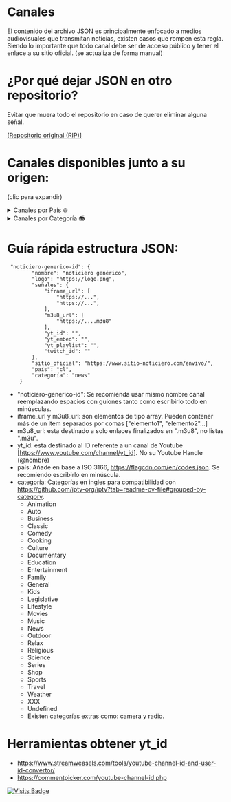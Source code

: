# Canales
El contenido del archivo JSON es principalmente enfocado a medios audiovisuales que transmitan noticias, existen casos que rompen esta regla.
Siendo lo importante que todo canal debe ser de acceso público y tener el enlace a su sitio oficial.
(se actualiza de forma manual)

# ¿Por qué dejar JSON en otro repositorio?
Evitar que muera todo el repositorio en caso de querer eliminar alguna señal.

[[Repositorio original (RIP)]](https://github.com/Alplox/tele)

# Canales disponibles junto a su origen: 
(clic para expandir)
<details>
<summary>Canales por País 🌐</summary>

Canales "Chile"
- [24 horas](https://www.24horas.cl/envivo/) [news]
- [Meganoticias](https://www.mega.cl/) [news]
- [T13](https://www.t13.cl/en-vivo) [news]
- [CNN Chile](https://www.cnnchile.com/page/en-vivo/) [news]
- [CHV Noticias](https://www.chvnoticias.cl/senal-online/) [news]
- [El Mostrador](https://www.elmostrador.cl/) [news]
- [Radio Cooperativa](http://programas.cooperativa.cl/showalairelibre/) [radio]
- [Radio Biobio TV](https://www.biobiochile.cl/biobiotv/) [radio]
- [Radio ADN](https://www.adnradio.cl/noticias/videos/) [radio]
- [Radio Duna](https://www.duna.cl/tv/) [radio]
- [Radio Infinita](http://www.infinita.cl/home/) [radio]
- [Radio Universo](https://www.universo.cl/) [radio]
- [Radio AE Radio DuocUC](https://www.aeradio.cl/) [radio]
- [Radio Carolina TV](https://www.carolina.cl/tv/) [radio]
- [Radio Carolina 2 TV](https://www.carolina.cl/carolina2/) [radio]
- [Radio Romántica TV](https://www.romantica.cl/romantica-tv/) [radio]
- [Radio Genial 100.5 FM](https://radiogenial.cl/) [radio]
- [Radio La Clave](https://radiolaclave.cl/) [radio]
- [Radio El Conquistador FM](https://www.elconquistadorfm.net/) [radio]
- [Radio Folclor de Chile](https://radiofolclordechile.cl/) [radio]
- [Radio El Sembrador](https://tv.radioelsembrador.cl/) [radio]
- [Radio Ñuble 89.7 FM](https://radionuble.cl/v1/) [radio]
- [Radio Alternativa FM (Huasco)](https://www.alternativafm.cl/p/alternativa-tv.html) [radio]
- [Radio Universidad de Chile](https://radio.uchile.cl/) [radio]
- [Tele13 Radio](https://tele13radio.cl/) [radio]
- [La MetroFM](https://lametrofm.cl/) [radio]
- [AGRICULTURA TV](https://www.radioagricultura.cl/en-vivo-3/) [radio]
- [¡Llegó la hora!](https://www.radioagricultura.cl/podcast_programas/llego-la-hora/) [radio]
- [TVN](https://www.youtube.com/channel/UCaVaCaiG6qRzDiJDuEGKOhQ) [general]
- [TVN 3](https://www.tvn.cl/tvn3) [culture]
- [Mega](https://www.mega.cl/) [general]
- [Canal 13](https://www.13.cl/en-vivo) [general]
- [Chilevisión](https://www.chilevision.cl/senal-online) [general]
- [La Red](https://www.lared.cl/senal-online) [general]
- [Stgo.TV](https://www.santiagotelevision.cl/) [general]
- [TV+](https://www.tvmas.tv/) [general]
- [La Voz De Los Que Sobran](https://lavozdelosquesobran.cl/) [general]
- [Puranoticia TV](https://puranoticia.pnt.cl/) [general]
- [Holvoet TV](https://holvoet.cl/en-vivo/) [general]
- [Antofagasta TV](https://www.antofagasta.tv/) [general]
- [Atacama TV](http://atacamatelevision.com/) [general]
- [Canal 9](https://www.canal9.cl/en-vivo/) [general]
- [TVU](https://www.tvu.cl/) [general]
- [Canal 21](https://www.canal21tv.cl/wp/en-vivo/) [general]
- [Ñublevision](https://nublevision.cl/) [general]
- [Ñuble RVT](https://canalrtv.cl/) [general]
- [Pingüino TV](https://elpinguino.com/reproductor/) [general]
- [ITV Patagonia](https://www.itvpatagonia.com/) [general]
- [UCV TV](https://ucvtv.cl/home.php) [general]
- [UCV TV Eventos](https://ucvtv.cl/home.php) [general]
- [UATV](https://uatv.cl/uatv-en-vivo/) [general]
- [VTV](http://canalvtv.cl/vtv/) [general]
- [TVR Television Regional](https://www.tvr.cl) [general]
- [veoTV](https://www.veotv.cl/) [general]
- [Contivision](https://contivision.cl/) [general]
- [Osorno TV+](https://www.osornotv.cl/envivo.html) [general]
- [Copano](https://copano.news/) [news]
- [Zona Latina](https://zonalatinatv.com/) [general]
- [Real TV Chile](https://www.youtube.com/channel/) [general]
- [Canal 2 San Antonio](https://cablenoticias.cl/san-antonio-en-vivo) [general]
- [Canal 2 Quellón](https://www.canal2quellon.cl/) [general]
- [Iquique TV](https://iquiquetv.cl/senal-online/) [general]
- [Wapp TV](https://www.wapptv.cl/) [general]
- [MegaDeportes](https://www.meganoticias.cl/deportes/) [sports]
- [Tierra de Dragones](https://tierradedragones.cl/online/) [sports]
- [TV Salud](https://tvsalud.cl/) [lifestyle]
- [Canal País](https://www.canalpais.com/en-vivo) [Business]
- [TV Educa Chile](https://www.tvn.cl/envivo/tveducachile/) [kids]
- [TV Senado](https://tv.senado.cl/) [legislative]
- [Tribunal Constitucional](https://www2.tribunalconstitucional.cl/) [legislative]
- [Poder Judicial](https://www.poderjudicialtv.cl/) [legislative]
- [Cámara Diputados](http://www.cdtv.cl/) [legislative]
- [Nuevas Comunicaciones](https://www.youtube.com/channel/UCMvQGOyumsXP4V7dGAdIKWg) [camera]
- [Marejadas UV](https://marejadas.uv.cl/) [camera]
- [Ledrium](https://www.goledrium.cl/) [camera]
- [Galería CIMA](https://galeriacima.cl/) [camera]
- [Halcón Parquemet, Cumbre](https://halcon.parquemet.cl/index.html) [camera]
- [Halcón Parquemet, Terraza](https://halcon.parquemet.cl/index.html) [camera]
- [Municipalidad Osorno](https://www.municipalidadosorno.cl/) [camera]
- [Portal Foxmix Chile](https://www.portalfoxmix.cl/tv/) [music]

Canales "Argentina"
- [Todonoticias](https://tn.com.ar/envivo/24hs/) [news]
- [C5N](https://www.c5n.com/vivo) [news]
- [Net TV](https://www.canalnet.tv/page/senal-en-vivo) [news]
- [Televisión Pública](https://www.tvpublica.com.ar/) [news]
- [Crónica TV](https://www.cronica.com.ar/cronica-en-vivo/) [news]
- [LA NACION](https://www.lanacion.com.ar/) [news]
- [Canal 26](https://www.canal26.com/canal26-en-vivo) [news]
- [A24com](https://www.a24.com/vivo) [news]
- [Telefe Noticias](https://noticias.mitelefe.com/vivo) [news]
- [Cadena 3 Argentina](https://www.cadena3.com/) [news]
- [América TV](https://www.americatv.com.ar/vivo) [news]
- [eldoce](https://eldoce.tv/vivo/) [news]
- [El Litoral](https://www.ellitoral.com/) [news]
- [IP Noticias](https://ipnoticias.ar/) [news]
- [Nur Para Todos](https://nurparatodos.com.ar/) [news]
- [El Destape](https://www.eldestapeweb.com/) [news]
- [DNews](https://www.youtube.com/channel/UC4dWvSKVWJ36tJyhjDQCCaQ) [news]
- [Cadena 3 Argentina](https://www.cadena3.com/) [news]
- [Radio Mitre](https://radiomitre.cienradios.com/) [radio]
- [Radio De la Azotea](https://www.youtube.com/channel/) [radio]
- [Radio Nihuil](https://www.radionihuil.com.ar/) [radio]
- [Pop Radio 101.5](https://www.radiopop.fm/) [radio]
- [Radio10](https://www.radio10.com.ar/) [radio]
- [Urbana Play 104.3 FM](https://urbanaplayfm.com/) [radio]
- [FMVale975](https://radiovale.fm/) [radio]
- [El Siete TV](https://www.elsietetv.com.ar/) [general]
- [EXTRA TV VIVO](https://www.canalextra.com.ar/) [general]
- [BREAK POINT](https://www.youtube.com/channel/UC_49ElhhVd1BO7MsdBPm77Q) [general]
- [Extratv](https://www.canalextra.com.ar/) [general]
- [Ushuaia Live](https://www.youtube.com/channel/UC6NTD1HmdaZMbe9K5qADOvw) [camera]
- [FourSeasons BuenosAires](https://www.youtube.com/channel/UCCkRwmztPEvut3gpsgmCmzw) [camera]
- [SISE Argentina](https://siseargentina.com/camaras-en-vivo/) [camera]
- [Radio One 103.7](https://www.radioone1037.fm/) [radio]
- [Carburando](https://www.carburando.com/) [auto]

Canales "Bolivia"
- [Unitel Bolivia](https://television.unitel.bo/vivo) [news]
- [RTP BOLIVIA](https://rtpbolivia.com.bo/) [news]
- [Noticias Bolivisión Al Día](https://www.redbolivision.tv.bo/envivo-canal-5/) [news]
- [Red Uno](https://www.reduno.com.bo/) [general]
- [Bolivia Al aire TV](https://boliviaalairetv.com/) [culture]
- [Gogoplaytv](https://www.gogoplaytv.com/) [entertainment]

Canales "Brasil"
- [Record News](https://www.youtube.com/channel/UCuiLR4p6wQ3xLEm15pEn1Xw) [news]
- [REDE BRASIL OFICIAL](https://tv.redebrasiloficial.com.br/) [news]
- [UOL](https://www.uol.com.br/) [news]
- [TV Fórum](https://revistaforum.com.br/) [news]
- [TV 247](https://www.brasil247.com/) [news]
- [BRADO](https://www.bradojornal.com/) [radio]

Canales "Costa Rica"
- [Multimedios Costa Rica](https://www.telediario.cr/television) [news]

Canales "Colombia"
- [EL TIEMPO](https://www.eltiempo.com/) [news]
- [Noticias Caracol](https://www.noticiascaracol.com/ahora) [news]
- [LA FM Colombia](https://www.lafm.com.co/) [news]
- [Teleantioquia Noticias](https://www.teleantioquia.co/noticias/) [news]
- [EAtlantico](https://emisoraatlantico.com.co/) [news]
- [HOY NOTICIAS AGENCIA DE MEDIOS](https://agenciademedioshoynoticias.com/) [news]
- [La Q Digital](https://www.youtube.com/channel/UCNCwZcHiMq-hiKUifqVgWLQ) [news]
- [CNC CHOCÓ](https://www.youtube.com/channel/UC1y9xnPuEvaPCqwJTFDr-8Q) [news]
- [Tercer Canal](https://www.youtube.com/channel/UCH0qX_eG0lDi00plxvidu7g) [news]
- [](https://www.elespectador.com/) [news]
- [Nos Cogió La Noche Noticias](https://www.coosmovision.com/nos-cogio-la-noche/) [news]
- [RCPC](http://www.rcpc.co/) [radio]
- [Buenisima Radio Tv](https://www.youtube.com/channel/UCk20PydKzK3giq80G4mqSeg) [radio]
- [Pulzo](https://www.pulzo.com/) [general]

Canales "Paraguay"
- [1000 Noticias](https://1000noticias.com.py/) [news]

Canales "Perú"
- [TVPerú Noticias](https://www.tvperu.gob.pe/noticias/play) [news]
- [Panamericana TV](https://panamericana.pe/tvenvivo) [news]
- [Onda Digital TV](https://ondadigitaltv.com) [news]
- [La República](https://larepublica.pe/) [news]
- [Willax](https://willax.pe/en-vivo/) [news]
- [Latina Noticias](https://www.latina.pe/tvenvivo) [news]
- [PBO](https://pbo.pe/) [news]
- [RTV TOTAL YURIMAGUAS](https://rtvtotal.pe/tv-online) [news]
- [Avance Social Noticias](https://www.youtube.com/channel/UCo75W2AP1hnjUF4V_ovOAsg) [news]
- [Diario El Comercio Videos](https://elcomercio.pe) [news]
- [N60 Noticias](https://n60.pe/) [news]
- [Ideeleradio](https://www.ideeleradio.pe/) [radio]
- [Radio Ovación TV](https://ovacion.pe/radio) [radio]
- [Radio San Borja Tv](https://radiosanborjatv.com/) [radio]
- [Radio Onda Digital](https://www.ondadigital.pe/) [radio]
- [Radio Tropical 99.1 FM](https://radiotropical.pe/) [radio]
- [Radio Uno 93.7 FM](https://radiouno.pe/) [radio]

Canales "Panamá"
- [Telemetro Reporta](https://www.telemetro.com/endirecto) [news]
- [Alvaro Alvarado - Noticias 180 Minutos](https://www.youtube.com/channel/UC4RoqlERckC4gIhLEGb9Jjw) [news]
- [FARO TV](https://www.youtube.com/channel/UCH70iZotY9DHPZA_XCJbXGQ) [news]
- [Círculo TV](https://www.youtube.com/channel/) [news]
- [Telemetro](https://www.telemetro.com/endirecto) [general]

Canales "Venezuela"
- [Globovisión En Vivo](https://www.globovision.com/) [news]
- [VPItv](https://vpitv.com/en-vivo/) [news]
- [Imesat News TV](https://www.youtube.com/channel/UC1gcFVHhxnbdVqZ8gRziDkg) [news]
- [TeleSUR](https://www.telesurtv.net/) [news]
- [TeleSUR English](https://www.telesurenglish.net/) [news]
- [teleSURtv](https://www.telesurtv.net/) [news]
- [Venezolana de Televisión](https://www.vtv.gob.ve/en-vivo/) [news]
- [NTN24](https://www.ntn24.com/en-vivo) [news]
- [TelevenTV](https://televen.com/) [news]
- [La Iguana TV](https://www.laiguana.tv/envivo/) [news]
- [MundoURenVivo](https://mundour.com/) [radio]
- [Lista Tv](https://www.youtube.com/channel/UCw2ceOxZ4VhgRSre0ny2RcA) [radio]
- [VTV RADIO](https://www.atom.bio/vtvradio_) [radio]
- [Venezuela News Radio](https://venezuela-news.com/radio/) [radio]
- [Anzoátegui TV](https://lorini.net/anzoateguitv/) [general]
- [BTA TV](https://btatv.tv/) [general]
- [Canal 21 Táchira](https://www.canal21tachira.com/tv/) [general]
- [Canal Cultura Venezuela](https://culturavenezuela.com/emision-en-directo/) [culture]

Canales "Honduras"
- [HCH En Vivo](https://hch.tv/live/) [news]
- [METRO TV CHOLUTECA HONDURAS](https://www.lametrohn.com/) [news]

Canales "México"
- [ImagenTV](https://www.imagentv.com/en-vivo) [news]
- [Imagen Televisión Puebla](https://www.imagentv.com/en-vivo) [news]
- [TelediarioMx](https://www.telediario.mx/television) [news]
- [BI NOTICIAS](https://binoticias.com/tv-en-vivo) [news]
- [Oro Noticias Puebla](https://oronoticiaspuebla.com/) [news]
- [CPS Noticias Puerto Vallarta](https://tribunadelabahia.com.mx/) [news]
- [Ahora Noticias](https://www.youtube.com/channel/UCn161AaU20-UcYeDEvDJyyA) [news]
- [VA+ Noticias](https://ryta.com.mx/envivo/) [news]
- [Televisa Aguascalientes Oficial](https://www.youtube.com/channel/UC5ZtV3bu3bjSuOLoA6oCFIg) [news]
- [MILENIO](https://www.milenio.com/mileniotv) [news]
- [Televisa Monterrey](https://www.youtube.com/channel/UCGDJLLphnP0zQQaE3kgo5Wg) [news]
- [NMás](https://www.nmas.com.mx/) [news]
- [adn40Mx](https://live.adn40.mx/) [news]
- [Televisa Veracruz Oficial](https://telever.tv/) [news]
- [Juan Carlos Valerio](https://www.youtube.com/channel/UCCETFebKrX0wIkA9lbqvoNA) [news]
- [Azteca Noticias](https://www.tvazteca.com/aztecanoticias/) [news]
- [Gamavisión Noticias](https://www.gamavision.com/) [news]
- [Aristegui Noticias](https://www.aristeguinoticias.com/) [news]
- [Grupo Fórmula](https://www.radioformula.com.mx/) [radio]
- [DK 1250 AM](https://dk1250.mx/en-vivo-por-youtube/) [radio]
- [Televisa Puebla](https://www.youtube.com/channel/UC-HNztluSQSffhIWJTL-LUw) [general]
- [Televisa Sonora Oficial](https://www.youtube.com/channel/UCyzWMHGS7bs0sot6KZk5EZg) [general]
- [Fideicomiso de Puentes Fronterizos de Chihuahua](https://puentesfronterizos.gob.mx/) [camera]

Canales "España"
- [RTVE Noticias](https://www.rtve.es/noticias) [news]
- [Televisión de Galicia](https://agalega.gal/) [news]
- [Málaga 24h TV Noticias](https://malaga24h.com/directo-de-malaga-24-horas/) [news]
- [TelevisionCanaria](https://rtvc.es/en-directo/) [news]
- [CNN en Español](https://cnnespanol.cnn.com/) [news]
- [Cámaras de tráfico de Vigo](https://www.youtube.com/channel/UC30mmDZa-tMpIS-cIXoErsA) [camera]

Canales "Ecuador"
- [Ecuavisa](https://www.ecuavisa.com/envivo) [news]
- [Ecotel TV](https://www.ecotel.tv/) [news]
- [Catomedia UCSG](https://catomedia.net/) [news]
- [Canal Tv Digital](https://canaltvdigitalonline.com/) [news]
- [Periódico D'Una](https://deunanoticias.com/) [news]
- [Café la Posta](https://www.laposta.ec/) [news]
- [Radio Centro 101.3 FM](https://radiocentro.com.ec/en-vivo/) [radio]
- [Radio Elite 99.7 TV](https://radioelite997.com/online/) [radio]
- [Radio Sono Onda](https://sonoonda.com/tv-online/) [radio]
- [Radio Rumba 107.3 FM](https://radiorumba.fm/) [radio]
- [Radio Pichincha Multimedia](https://www.radiopichincha.com/) [radio]
- [Sonorama TV](https://www.youtube.com/channel/UCGOHw6AjriiGhkJnDAhJsRA) [radio]

Canales "República Dominicana"
- [Una Nueva Mañana](https://unanuevamanana.com/) [general]

Canales "El Salvador"
- [TCS Noticias](https://www.esmitv.com/) [news]

Canales "Canadá"
- [Global News](https://globalnews.ca/live/national/) [news]

Canales "Estados Unidos"
- [ABC7 SWFL](https://www.abc-7.com/) [news]
- [ABC News](https://abcnews.go.com/Live) [news]
- [Agenda-Free TV](https://twitter.com/agendafreetv) [news]
- [Bloomberg US](https://www.bloomberg.com/) [news]
- [Bloomberg Europe](https://www.bloomberg.com/europe) [news]
- [Bloomberg QuickTake](https://www.bloomberg.com/Quicktake) [news]
- [Cheddar](https://cheddar.com/live) [news]
- [CBSN](https://www.cbsnews.com/live/) [news]
- [LiveNOW from FOX](https://www.livenowfox.com/) [news]
- [Newsmax](https://www.newsmax.com/) [news]
- [NBC News](https://www.nbcnews.com/) [news]
- [Noticias Telemundo](https://www.telemundo.com/noticias) [news]
- [ABC13Houston](https://abc13.com/watch/live/) [news]
- [WPLG Local 10](https://www.youtube.com/channel/UCgVZ0mrM3liHNhRYC5Mchgg) [news]
- [ABC 7 Chicago](https://abc7chicago.com/watch/live/) [news]
- [USA TODAY](https://www.usatoday.com/) [news]
- [CNBC](https://www.cnbc.com/live-tv/) [news]
- [EVTV MIAMI](https://evtv.online/noticias-de-venezuela/) [news]
- [Associated Press](https://www.apnews.com/) [news]
- [Naciones Unidas](https://www.un.org/) [general]
- [International House of Prayer](https://www.ihopkc.org/prayerroom/) [music]
- [Axis Experience Center South Central](https://www.axis.com/) [camera]
- [Times Square Live 4K](https://www.earthcam.net/) [camera]
- [St. George Tower](https://stgeorgetower.com/) [camera]
- [Bryant Park NYC](https://bryantpark.org/) [camera]
- [NASA Live](https://www.nasa.gov/) [science]
- [SpaceX](https://www.spacex.com/) [science]
- [Blue Origin](https://www.blueorigin.com/) [science]
- [Virgin Galactic](https://www.virgingalactic.com/) [science]

Canales "Francia"
- [euronews (Español)](https://es.euronews.com/) [news]
- [euronews (English)](https://www.euronews.com/) [news]
- [euronews Русский](https://ru.euronews.com/) [news]
- [euronews (magyarul)](https://hu.euronews.com/) [news]
- [FRANCE 24 Español](https://www.france24.com/es/) [news]
- [FRANCE 24 English](https://www.france24.com/en/) [news]
- [franceinfo](https://www.francetvinfo.fr/) [news]

Canales "Alemania"
- [DW Español](https://www.dw.com/es) [news]
- [DW News](https://www.dw.com/en) [news]
- [DW عربية](https://www.dw.com/ar) [news]
- [WELT](https://www.welt.de/) [news]
- [We Are Diamond](https://wearediamond.net/) [music]

Canales "Ucrania"
- [24 Канал онлайн](https://24tv.ua/online/) [news]
- [Суспільне Новини](https://suspilne.media/) [news]

Canales "China"
- [三立iNEWS](https://live.setn.com/) [news]
- [中視新聞 HD直播頻道](https://www.ctv.com.tw/) [news]
- [CGTN](https://www.cgtn.com/) [news]
- [民視新聞網 Formosa TV News network](https://www.ftvnews.com.tw/live/live-channel/) [news]

Canales "Taiwán"
- [華視新聞 CH52](https://news.cts.com.tw/) [news]

Canales "Japón"
- [NHK World](https://www3.nhk.or.jp/nhkworld/en/live/) [news]
- [ANNnewsCH](https://news.tv-asahi.co.jp/) [news]
- [HTB北海道ニュース](https://www.htb.co.jp/news/) [news]
- [Aoba traffics](https://www.youtube.com/channel/UCynDLZ-YJnrMLSQvwYi-bUA) [camera]

Canales "Turquía"
- [TRT World](https://www.trtworld.com/) [news]

Canales "India"
- [ABP MAJHA](https://marathi.abplive.com/live-tv) [news]
- [Good News Today](https://www.gnttv.com/livetv) [news]
- [ABN Telugu](https://www.andhrajyothy.com/live-tv) [news]
- [TV9 Telugu Live](https://tv9telugu.com/live-tv) [news]
- [IndiaTV](https://www.indiatvnews.com/livetv) [news]
- [REPORTER LIVE](https://www.reporterlive.com/) [news]
- [hmtv News](https://www.hmtvlive.com/) [news]
- [NDTV India](https://www.ndtv.com/) [news]
- [ET NOW](https://www.etnownews.com/) [news]
- [News18 Rajasthan](https://hindi.news18.com/livetv/) [news]
- [News18 Assam/Northeast](https://hindi.news18.com/livetv/) [news]
- [News18 Bangla](https://bengali.news18.com/live-tv/) [news]
- [News18 Bihar Jharkhand](https://hindi.news18.com/news/bihar/) [news]
- [News18 Gujarati](https://www.news18.com/livetv/) [news]
- [News18 India](https://hindi.news18.com/) [news]
- [News18 Kannada](https://kannada.news18.com/live-tv/) [news]
- [News18 Kerala](https://malayalam.news18.com/) [news]
- [News18 Lokmat](https://lokmat.news18.com/) [news]
- [News18 MP Chhattisgarh](https://hindi.news18.com/) [news]
- [News18 Odia](https://odia.news18.com/odisha/) [news]
- [News18 Punjab/Haryana/Himachal](https://punjab.news18.com/) [news]
- [News18 Tamil Nadu](https://tamil.news18.com/) [news]
- [News18 Urdu](https://urdu.news18.com/) [news]
- [News18 UP Uttarakhand](https://hindi.news18.com/news/uttar-pradesh/) [news]
- [DD India](https://ddindia.co.in/) [news]
- [Kairali News](https://www.kairalinewsonline.com/live) [news]
- [CNN-News18](https://www.news18.com/livetv/) [news]
- [WION](https://www.wionews.com/live-tv) [news]
- [ABN Digital Exclusives](https://www.youtube.com/channel/UCMIobchb8wgycijrgc1UnZw) [general]

Canales "Bangladesh"
- [BanglaVision LIVE](https://www.bvnews24.com/live/) [news]

Canales "Catar"
- [Al Jazeera English](https://www.aljazeera.com/live/) [news]
- [AlJazeera Channel قناة الجزيرة](https://www.aljazeera.com/live/) [news]

Canales "Italia"
- [Vatican News](https://www.vaticannews.va/en.html) [religious]
- [Vatican News English](https://www.vaticannews.va/en.html) [religious]
- [Vatican News Español](https://www.vaticannews.va/en.html) [religious]
- [Vatican News Italiano](https://www.vaticannews.va/en.html) [religious]
- [Vatican News Português](https://www.vaticannews.va/en.html) [religious]
- [Vatican News Français](https://www.vaticannews.va/en.html) [religious]
- [Vatican News Deutsch](https://www.vaticannews.va/en.html) [religious]
- [Vatican News Polski](https://www.vaticannews.va/en.html) [religious]
- [Vatican News Tiếng Việt](https://www.vaticannews.va/en.html) [religious]
- [Vatican News 中文](https://www.vaticannews.va/en.html) [religious]

Canales "Pakistán"
- [City 21 News](https://www.youtube.com/channel/UCB-8E662xOk1I3-wdhTMNiw) [news]
- [AlQuranHD القران الكريم](https://www.youtube.com/channel/UCraPI8sg-eiNzUrurxhKeEQ) [religious]
- [Talon News HD](https://www.youtube.com/channel/UCooaD1RPqtX2mY4yNc1PPqw) [news]
- [BOL News](https://www.bolnews.com/live/) [news]
- [SAMAA TV](https://live.samaa.tv/) [news]
- [Dunya News](https://dunyanews.tv/live/) [news]

Canales "Inglaterra"
- [GBNews](https://www.gbnews.com/watch/live) [news]

Canales "Singapur"
- [CNA](https://www.channelnewsasia.com/) [news]

Canales "República Centroafricana"
- [Channels Television](https://www.channelstv.com/live) [news]
- [africanews](https://www.africanews.com/live/) [news]
- [NamibiaCam](https://www.youtube.com/channel/UC9X6gGKDv2yhMoofoeS7-Gg) [camera]

Canales "Australia"
- [ABC News AU](https://www.abc.net.au/news/) [news]

Canales "Hawái"
- [Aqualink Hawaii](https://www.youtube.com/channel/UCTLF36lXVM7uiR-VolWHv0Q) [camera]

Canales "Corea del Sur"
- [Daily Seoul Live Camera - Hangang](https://www.youtube.com/channel/UCQKQTgZJo3PlxA-9V1Z51XA) [camera]

Canales "Desconocido"
- [Lofi Girl](https://www.youtube.com/channel/UCSJ4gkVC6NrvII8umztf0Ow) [music]
- [Chillhop](https://live.chillhop.com) [music]
- [Steezyasfuck](https://www.stzzzy.com/) [music]
- [Doom Radio](https://dcealopez.es/rip-tear-radio/) [music]
- [AcidJazz](https://www.youtube.com/channel/UC8cRYBn-z6y1EOUeMdJ0VHA) [music]
- [The 80s Guy](https://www.youtube.com/channel/UC6ghlxmJNMd8BE_u1HR-bTg) [music]
- [Chill with Taiki](https://www.youtube.com/channel/UCKdURsjh1xT1vInYBy82n6g) [music]
- [College Music](https://www.youtube.com/channel/UCWzZ5TIGoZ6o-KtbGCyhnhg) [music]
- [Dark Monkey Music](https://www.youtube.com/channel/UCrcfRtdHb11YJEloTSaOYvw) [music]
- [Tiempo de relajación para ti](https://www.youtube.com/channel/UCKptJ-XQRf_4X4ZY9Cr_75Q) [music]
- [Melody Note 멜로디노트](https://www.youtube.com/channel/UCBzTytkF5toaL4o5EHQ0UoA) [music]
- [J Radio 제이라디오](https://www.youtube.com/channel/UCVrrOB7u5ZbxpiqbxhJ-kjw) [music]
- [Sonido de fuego relajante](https://www.youtube.com/channel/UCMlIZGBeueCZBUmEP-PddJg) [music]
- [Pure Sleeping Vibes](https://www.youtube.com/channel/UCa6DBGeztqfXOwcpUnk0Ccg) [music]
- [NoCopyrightSounds](https://www.youtube.com/channel/UC_aEa8K-EOJ3D6gOs7HcyNg) [music]
- [frequenzy](https://www.youtube.com/channel/UClRJcsRS9YETAAj0nG_pX6g) [music]
- [ChillYourMind](https://www.youtube.com/channel/UCmDM6zuSTROOnZnjlt2RJGQ) [music]
- [rare phonk](https://www.youtube.com/channel/UC8d8GkPcfQGa8lWAnqhElWg) [music]
- [Cafe Music BGM channel](https://www.youtube.com/channel/UCJhjE7wbdYAae1G25m0tHAA) [music]
- [Relax Chillout Deep](https://www.youtube.com/channel/UCm001e4lKtX7SULWHx6EdzA) [music]
- [N&T Party](https://www.youtube.com/channel/UCC9rwt1T2i4klATksN6prdQ) [music]
- [the bootleg boy 2](https://www.youtube.com/channel/UCwkTfp14Sj7o6q9_8ADJpnA) [music]
- [Best of Mix - Radios en Vivo](https://www.youtube.com/channel/UCSx0CKSPK_jUE2REJtgHIPA) [music]
- [Immortal Swings](https://www.youtube.com/channel/UCr_D8RsfDhZ1CVgD7l5ByoQ) [music]
- [Amor Musica](https://www.youtube.com/channel/UCR30r2JHz2eqQlutmPzWfhw) [music]
- [Romantica Musica](https://www.youtube.com/channel/UC8HEkuYR6IJGMhZ8YqNFB3g) [music]
- [Radio Hits Music](https://www.youtube.com/channel/UC0f4WJAjYdwl4XYHz-6FhyQ) [music]
- [Tomorrowland](https://www.tomorrowland.com/home/) [music]
- [Nonstop Music](https://nonstop-records.com/) [music]
- [Music Hits](https://www.youtube.com/channel/UC-ITe1nKavRL6-Sl2aE3LKA) [music]
- [The Good Life Radio x Sensual Musique](https://www.youtube.com/channel/UChs0pSaEoNLV4mevBFGaoKA) [music]
- [BGM Totoro Studio](https://www.youtube.com/channel/UCdg_xadHqcIT40t-rgwuSZg) [music]
- [Boston and Maine Live](https://www.youtube.com/channel/UC8gbWbcNNyb5-NIXvFklkOA) [camera]
- [Birder King](https://www.youtube.com/channel/UC7wafFu5c8AO0YF5U7R7xFA) [camera]
- [Alyssa's Nature Sanctuary](https://www.youtube.com/channel/UCkirg3K9o212uh5BEt100NQ) [camera]
- [afarTV](https://afar.tv/) [camera]
- [Bob Ross (Todas las Temporadas)](https://www.youtube.com/channel/UCxcnsr1R5Ge_fbTu5ajt8DQ) [relax]
- [Nickelodeon en Español](https://www.youtube.com/channel/UCNeq3Obf4zOv5rhORI8Vz5g) [kids]
- [Cartoon Network LA](https://www.youtube.com/channel/UCQySZQ6rrgJXRuonMwIIGMA) [kids]
- [Disney XD](https://www.youtube.com/channel/UCktaw9L-f65LzUUdjmCFkbQ) [kids]
- [Robocar POLI TV](https://www.youtube.com/channel/UCr-rCvgg21KqfrnGopaQeGw) [animation]
- [Bob Esponja en Español](https://www.youtube.com/channel/UCMfYMB69Y1B-SlGKm1Tdb0Q) [animation]
- [Power Rangers Official](https://www.youtube.com/channel/UCpgxmlXoDtkYzRQ4cJgCT5A) [kids]
- [El Increíble Mundo de Gumball LA](https://www.youtube.com/channel/UCEsK4_SMT6zgDVUwuLHvo8g) [animation]
- [Peacock jr](https://www.youtube.com/channel/UCKtfozhWfwvXUTnR7PV3t5g) [kids]
- [Shaun the Sheep Official](https://www.youtube.com/channel/UCS7H8U-n5mINVJjJsaRtGHg) [animation]
- [KawaiiGames](https://www.youtube.com/channel/) [classic]
- [Game Master TV](https://www.youtube.com/channel/UC1AFNoYDu-Rub31kwug5drA) [classic]



</details>


<details>
<summary>Canales por Categoría 📻</summary>

Categoría "news"
- [24 horas](https://www.24horas.cl/envivo/) [Chile]
- [Meganoticias](https://www.mega.cl/) [Chile]
- [T13](https://www.t13.cl/en-vivo) [Chile]
- [CNN Chile](https://www.cnnchile.com/page/en-vivo/) [Chile]
- [CHV Noticias](https://www.chvnoticias.cl/senal-online/) [Chile]
- [El Mostrador](https://www.elmostrador.cl/) [Chile]
- [Copano](https://copano.news/) [Chile]
- [Todonoticias](https://tn.com.ar/envivo/24hs/) [Argentina]
- [C5N](https://www.c5n.com/vivo) [Argentina]
- [Net TV](https://www.canalnet.tv/page/senal-en-vivo) [Argentina]
- [Televisión Pública](https://www.tvpublica.com.ar/) [Argentina]
- [Crónica TV](https://www.cronica.com.ar/cronica-en-vivo/) [Argentina]
- [LA NACION](https://www.lanacion.com.ar/) [Argentina]
- [Canal 26](https://www.canal26.com/canal26-en-vivo) [Argentina]
- [A24com](https://www.a24.com/vivo) [Argentina]
- [Telefe Noticias](https://noticias.mitelefe.com/vivo) [Argentina]
- [Cadena 3 Argentina](https://www.cadena3.com/) [Argentina]
- [América TV](https://www.americatv.com.ar/vivo) [Argentina]
- [eldoce](https://eldoce.tv/vivo/) [Argentina]
- [El Litoral](https://www.ellitoral.com/) [Argentina]
- [IP Noticias](https://ipnoticias.ar/) [Argentina]
- [Nur Para Todos](https://nurparatodos.com.ar/) [Argentina]
- [El Destape](https://www.eldestapeweb.com/) [Argentina]
- [DNews](https://www.youtube.com/channel/UC4dWvSKVWJ36tJyhjDQCCaQ) [Argentina]
- [Cadena 3 Argentina](https://www.cadena3.com/) [Argentina]
- [Unitel Bolivia](https://television.unitel.bo/vivo) [Bolivia]
- [RTP BOLIVIA](https://rtpbolivia.com.bo/) [Bolivia]
- [Noticias Bolivisión Al Día](https://www.redbolivision.tv.bo/envivo-canal-5/) [Bolivia]
- [Record News](https://www.youtube.com/channel/UCuiLR4p6wQ3xLEm15pEn1Xw) [Brasil]
- [REDE BRASIL OFICIAL](https://tv.redebrasiloficial.com.br/) [Brasil]
- [UOL](https://www.uol.com.br/) [Brasil]
- [TV Fórum](https://revistaforum.com.br/) [Brasil]
- [TV 247](https://www.brasil247.com/) [Brasil]
- [Multimedios Costa Rica](https://www.telediario.cr/television) [Costa Rica]
- [EL TIEMPO](https://www.eltiempo.com/) [Colombia]
- [Noticias Caracol](https://www.noticiascaracol.com/ahora) [Colombia]
- [LA FM Colombia](https://www.lafm.com.co/) [Colombia]
- [Teleantioquia Noticias](https://www.teleantioquia.co/noticias/) [Colombia]
- [EAtlantico](https://emisoraatlantico.com.co/) [Colombia]
- [HOY NOTICIAS AGENCIA DE MEDIOS](https://agenciademedioshoynoticias.com/) [Colombia]
- [La Q Digital](https://www.youtube.com/channel/UCNCwZcHiMq-hiKUifqVgWLQ) [Colombia]
- [CNC CHOCÓ](https://www.youtube.com/channel/UC1y9xnPuEvaPCqwJTFDr-8Q) [Colombia]
- [Tercer Canal](https://www.youtube.com/channel/UCH0qX_eG0lDi00plxvidu7g) [Colombia]
- [](https://www.elespectador.com/) [Colombia]
- [Nos Cogió La Noche Noticias](https://www.coosmovision.com/nos-cogio-la-noche/) [Colombia]
- [1000 Noticias](https://1000noticias.com.py/) [Paraguay]
- [TVPerú Noticias](https://www.tvperu.gob.pe/noticias/play) [Perú]
- [Panamericana TV](https://panamericana.pe/tvenvivo) [Perú]
- [Onda Digital TV](https://ondadigitaltv.com) [Perú]
- [La República](https://larepublica.pe/) [Perú]
- [Willax](https://willax.pe/en-vivo/) [Perú]
- [Latina Noticias](https://www.latina.pe/tvenvivo) [Perú]
- [PBO](https://pbo.pe/) [Perú]
- [RTV TOTAL YURIMAGUAS](https://rtvtotal.pe/tv-online) [Perú]
- [Avance Social Noticias](https://www.youtube.com/channel/UCo75W2AP1hnjUF4V_ovOAsg) [Perú]
- [Diario El Comercio Videos](https://elcomercio.pe) [Perú]
- [N60 Noticias](https://n60.pe/) [Perú]
- [Telemetro Reporta](https://www.telemetro.com/endirecto) [Panamá]
- [Alvaro Alvarado - Noticias 180 Minutos](https://www.youtube.com/channel/UC4RoqlERckC4gIhLEGb9Jjw) [Panamá]
- [FARO TV](https://www.youtube.com/channel/UCH70iZotY9DHPZA_XCJbXGQ) [Panamá]
- [Círculo TV](https://www.youtube.com/channel/) [Panamá]
- [Globovisión En Vivo](https://www.globovision.com/) [Venezuela]
- [VPItv](https://vpitv.com/en-vivo/) [Venezuela]
- [Imesat News TV](https://www.youtube.com/channel/UC1gcFVHhxnbdVqZ8gRziDkg) [Venezuela]
- [TeleSUR](https://www.telesurtv.net/) [Venezuela]
- [TeleSUR English](https://www.telesurenglish.net/) [Venezuela]
- [teleSURtv](https://www.telesurtv.net/) [Venezuela]
- [Venezolana de Televisión](https://www.vtv.gob.ve/en-vivo/) [Venezuela]
- [NTN24](https://www.ntn24.com/en-vivo) [Venezuela]
- [TelevenTV](https://televen.com/) [Venezuela]
- [La Iguana TV](https://www.laiguana.tv/envivo/) [Venezuela]
- [HCH En Vivo](https://hch.tv/live/) [Honduras]
- [METRO TV CHOLUTECA HONDURAS](https://www.lametrohn.com/) [Honduras]
- [ImagenTV](https://www.imagentv.com/en-vivo) [México]
- [Imagen Televisión Puebla](https://www.imagentv.com/en-vivo) [México]
- [TelediarioMx](https://www.telediario.mx/television) [México]
- [BI NOTICIAS](https://binoticias.com/tv-en-vivo) [México]
- [Oro Noticias Puebla](https://oronoticiaspuebla.com/) [México]
- [CPS Noticias Puerto Vallarta](https://tribunadelabahia.com.mx/) [México]
- [Ahora Noticias](https://www.youtube.com/channel/UCn161AaU20-UcYeDEvDJyyA) [México]
- [VA+ Noticias](https://ryta.com.mx/envivo/) [México]
- [Televisa Aguascalientes Oficial](https://www.youtube.com/channel/UC5ZtV3bu3bjSuOLoA6oCFIg) [México]
- [MILENIO](https://www.milenio.com/mileniotv) [México]
- [Televisa Monterrey](https://www.youtube.com/channel/UCGDJLLphnP0zQQaE3kgo5Wg) [México]
- [NMás](https://www.nmas.com.mx/) [México]
- [adn40Mx](https://live.adn40.mx/) [México]
- [Televisa Veracruz Oficial](https://telever.tv/) [México]
- [Juan Carlos Valerio](https://www.youtube.com/channel/UCCETFebKrX0wIkA9lbqvoNA) [México]
- [Azteca Noticias](https://www.tvazteca.com/aztecanoticias/) [México]
- [Gamavisión Noticias](https://www.gamavision.com/) [México]
- [Aristegui Noticias](https://www.aristeguinoticias.com/) [México]
- [RTVE Noticias](https://www.rtve.es/noticias) [España]
- [Televisión de Galicia](https://agalega.gal/) [España]
- [Málaga 24h TV Noticias](https://malaga24h.com/directo-de-malaga-24-horas/) [España]
- [TelevisionCanaria](https://rtvc.es/en-directo/) [España]
- [CNN en Español](https://cnnespanol.cnn.com/) [España]
- [Ecuavisa](https://www.ecuavisa.com/envivo) [Ecuador]
- [Ecotel TV](https://www.ecotel.tv/) [Ecuador]
- [Catomedia UCSG](https://catomedia.net/) [Ecuador]
- [Canal Tv Digital](https://canaltvdigitalonline.com/) [Ecuador]
- [Periódico D'Una](https://deunanoticias.com/) [Ecuador]
- [Café la Posta](https://www.laposta.ec/) [Ecuador]
- [TCS Noticias](https://www.esmitv.com/) [El Salvador]
- [Global News](https://globalnews.ca/live/national/) [Canadá]
- [ABC7 SWFL](https://www.abc-7.com/) [Estados Unidos]
- [ABC News](https://abcnews.go.com/Live) [Estados Unidos]
- [Agenda-Free TV](https://twitter.com/agendafreetv) [Estados Unidos]
- [Bloomberg US](https://www.bloomberg.com/) [Estados Unidos]
- [Bloomberg Europe](https://www.bloomberg.com/europe) [Estados Unidos]
- [Bloomberg QuickTake](https://www.bloomberg.com/Quicktake) [Estados Unidos]
- [Cheddar](https://cheddar.com/live) [Estados Unidos]
- [CBSN](https://www.cbsnews.com/live/) [Estados Unidos]
- [LiveNOW from FOX](https://www.livenowfox.com/) [Estados Unidos]
- [Newsmax](https://www.newsmax.com/) [Estados Unidos]
- [NBC News](https://www.nbcnews.com/) [Estados Unidos]
- [Noticias Telemundo](https://www.telemundo.com/noticias) [Estados Unidos]
- [ABC13Houston](https://abc13.com/watch/live/) [Estados Unidos]
- [WPLG Local 10](https://www.youtube.com/channel/UCgVZ0mrM3liHNhRYC5Mchgg) [Estados Unidos]
- [ABC 7 Chicago](https://abc7chicago.com/watch/live/) [Estados Unidos]
- [USA TODAY](https://www.usatoday.com/) [Estados Unidos]
- [CNBC](https://www.cnbc.com/live-tv/) [Estados Unidos]
- [EVTV MIAMI](https://evtv.online/noticias-de-venezuela/) [Estados Unidos]
- [Associated Press](https://www.apnews.com/) [Estados Unidos]
- [euronews (Español)](https://es.euronews.com/) [Francia]
- [euronews (English)](https://www.euronews.com/) [Francia]
- [euronews Русский](https://ru.euronews.com/) [Francia]
- [euronews (magyarul)](https://hu.euronews.com/) [Francia]
- [FRANCE 24 Español](https://www.france24.com/es/) [Francia]
- [FRANCE 24 English](https://www.france24.com/en/) [Francia]
- [franceinfo](https://www.francetvinfo.fr/) [Francia]
- [DW Español](https://www.dw.com/es) [Alemania]
- [DW News](https://www.dw.com/en) [Alemania]
- [DW عربية](https://www.dw.com/ar) [Alemania]
- [WELT](https://www.welt.de/) [Alemania]
- [24 Канал онлайн](https://24tv.ua/online/) [Ucrania]
- [Суспільне Новини](https://suspilne.media/) [Ucrania]
- [三立iNEWS](https://live.setn.com/) [China]
- [中視新聞 HD直播頻道](https://www.ctv.com.tw/) [China]
- [華視新聞 CH52](https://news.cts.com.tw/) [Taiwán]
- [CGTN](https://www.cgtn.com/) [China]
- [民視新聞網 Formosa TV News network](https://www.ftvnews.com.tw/live/live-channel/) [China]
- [NHK World](https://www3.nhk.or.jp/nhkworld/en/live/) [Japón]
- [ANNnewsCH](https://news.tv-asahi.co.jp/) [Japón]
- [HTB北海道ニュース](https://www.htb.co.jp/news/) [Japón]
- [TRT World](https://www.trtworld.com/) [Turquía]
- [ABP MAJHA](https://marathi.abplive.com/live-tv) [India]
- [Good News Today](https://www.gnttv.com/livetv) [India]
- [ABN Telugu](https://www.andhrajyothy.com/live-tv) [India]
- [TV9 Telugu Live](https://tv9telugu.com/live-tv) [India]
- [IndiaTV](https://www.indiatvnews.com/livetv) [India]
- [REPORTER LIVE](https://www.reporterlive.com/) [India]
- [hmtv News](https://www.hmtvlive.com/) [India]
- [NDTV India](https://www.ndtv.com/) [India]
- [ET NOW](https://www.etnownews.com/) [India]
- [News18 Rajasthan](https://hindi.news18.com/livetv/) [India]
- [News18 Assam/Northeast](https://hindi.news18.com/livetv/) [India]
- [News18 Bangla](https://bengali.news18.com/live-tv/) [India]
- [News18 Bihar Jharkhand](https://hindi.news18.com/news/bihar/) [India]
- [News18 Gujarati](https://www.news18.com/livetv/) [India]
- [News18 India](https://hindi.news18.com/) [India]
- [News18 Kannada](https://kannada.news18.com/live-tv/) [India]
- [News18 Kerala](https://malayalam.news18.com/) [India]
- [News18 Lokmat](https://lokmat.news18.com/) [India]
- [News18 MP Chhattisgarh](https://hindi.news18.com/) [India]
- [News18 Odia](https://odia.news18.com/odisha/) [India]
- [News18 Punjab/Haryana/Himachal](https://punjab.news18.com/) [India]
- [News18 Tamil Nadu](https://tamil.news18.com/) [India]
- [News18 Urdu](https://urdu.news18.com/) [India]
- [News18 UP Uttarakhand](https://hindi.news18.com/news/uttar-pradesh/) [India]
- [DD India](https://ddindia.co.in/) [India]
- [Kairali News](https://www.kairalinewsonline.com/live) [India]
- [CNN-News18](https://www.news18.com/livetv/) [India]
- [WION](https://www.wionews.com/live-tv) [India]
- [BanglaVision LIVE](https://www.bvnews24.com/live/) [Bangladesh]
- [Al Jazeera English](https://www.aljazeera.com/live/) [Catar]
- [AlJazeera Channel قناة الجزيرة](https://www.aljazeera.com/live/) [Catar]
- [City 21 News](https://www.youtube.com/channel/UCB-8E662xOk1I3-wdhTMNiw) [Pakistán]
- [Talon News HD](https://www.youtube.com/channel/UCooaD1RPqtX2mY4yNc1PPqw) [Pakistán]
- [BOL News](https://www.bolnews.com/live/) [Pakistán]
- [SAMAA TV](https://live.samaa.tv/) [Pakistán]
- [Dunya News](https://dunyanews.tv/live/) [Pakistán]
- [GBNews](https://www.gbnews.com/watch/live) [Inglaterra]
- [CNA](https://www.channelnewsasia.com/) [Singapur]
- [Channels Television](https://www.channelstv.com/live) [República Centroafricana]
- [africanews](https://www.africanews.com/live/) [República Centroafricana]
- [ABC News AU](https://www.abc.net.au/news/) [Australia]

Categoría "radio"
- [Radio Cooperativa](http://programas.cooperativa.cl/showalairelibre/) [Chile]
- [Radio Biobio TV](https://www.biobiochile.cl/biobiotv/) [Chile]
- [Radio ADN](https://www.adnradio.cl/noticias/videos/) [Chile]
- [Radio Duna](https://www.duna.cl/tv/) [Chile]
- [Radio Infinita](http://www.infinita.cl/home/) [Chile]
- [Radio Universo](https://www.universo.cl/) [Chile]
- [Radio AE Radio DuocUC](https://www.aeradio.cl/) [Chile]
- [Radio Carolina TV](https://www.carolina.cl/tv/) [Chile]
- [Radio Carolina 2 TV](https://www.carolina.cl/carolina2/) [Chile]
- [Radio Romántica TV](https://www.romantica.cl/romantica-tv/) [Chile]
- [Radio Genial 100.5 FM](https://radiogenial.cl/) [Chile]
- [Radio La Clave](https://radiolaclave.cl/) [Chile]
- [Radio El Conquistador FM](https://www.elconquistadorfm.net/) [Chile]
- [Radio Folclor de Chile](https://radiofolclordechile.cl/) [Chile]
- [Radio El Sembrador](https://tv.radioelsembrador.cl/) [Chile]
- [Radio Ñuble 89.7 FM](https://radionuble.cl/v1/) [Chile]
- [Radio Alternativa FM (Huasco)](https://www.alternativafm.cl/p/alternativa-tv.html) [Chile]
- [Radio Universidad de Chile](https://radio.uchile.cl/) [Chile]
- [Tele13 Radio](https://tele13radio.cl/) [Chile]
- [La MetroFM](https://lametrofm.cl/) [Chile]
- [AGRICULTURA TV](https://www.radioagricultura.cl/en-vivo-3/) [Chile]
- [¡Llegó la hora!](https://www.radioagricultura.cl/podcast_programas/llego-la-hora/) [Chile]
- [Radio Mitre](https://radiomitre.cienradios.com/) [Argentina]
- [Radio De la Azotea](https://www.youtube.com/channel/) [Argentina]
- [Radio Nihuil](https://www.radionihuil.com.ar/) [Argentina]
- [Pop Radio 101.5](https://www.radiopop.fm/) [Argentina]
- [Radio10](https://www.radio10.com.ar/) [Argentina]
- [Urbana Play 104.3 FM](https://urbanaplayfm.com/) [Argentina]
- [FMVale975](https://radiovale.fm/) [Argentina]
- [Radio One 103.7](https://www.radioone1037.fm/) [Argentina]
- [BRADO](https://www.bradojornal.com/) [Brasil]
- [RCPC](http://www.rcpc.co/) [Colombia]
- [Buenisima Radio Tv](https://www.youtube.com/channel/UCk20PydKzK3giq80G4mqSeg) [Colombia]
- [Ideeleradio](https://www.ideeleradio.pe/) [Perú]
- [Radio Ovación TV](https://ovacion.pe/radio) [Perú]
- [Radio San Borja Tv](https://radiosanborjatv.com/) [Perú]
- [Radio Onda Digital](https://www.ondadigital.pe/) [Perú]
- [Radio Tropical 99.1 FM](https://radiotropical.pe/) [Perú]
- [Radio Uno 93.7 FM](https://radiouno.pe/) [Perú]
- [MundoURenVivo](https://mundour.com/) [Venezuela]
- [Lista Tv](https://www.youtube.com/channel/UCw2ceOxZ4VhgRSre0ny2RcA) [Venezuela]
- [VTV RADIO](https://www.atom.bio/vtvradio_) [Venezuela]
- [Venezuela News Radio](https://venezuela-news.com/radio/) [Venezuela]
- [Grupo Fórmula](https://www.radioformula.com.mx/) [México]
- [DK 1250 AM](https://dk1250.mx/en-vivo-por-youtube/) [México]
- [Radio Centro 101.3 FM](https://radiocentro.com.ec/en-vivo/) [Ecuador]
- [Radio Elite 99.7 TV](https://radioelite997.com/online/) [Ecuador]
- [Radio Sono Onda](https://sonoonda.com/tv-online/) [Ecuador]
- [Radio Rumba 107.3 FM](https://radiorumba.fm/) [Ecuador]
- [Radio Pichincha Multimedia](https://www.radiopichincha.com/) [Ecuador]
- [Sonorama TV](https://www.youtube.com/channel/UCGOHw6AjriiGhkJnDAhJsRA) [Ecuador]

Categoría "general"
- [TVN](https://www.youtube.com/channel/UCaVaCaiG6qRzDiJDuEGKOhQ) [Chile]
- [Mega](https://www.mega.cl/) [Chile]
- [Canal 13](https://www.13.cl/en-vivo) [Chile]
- [Chilevisión](https://www.chilevision.cl/senal-online) [Chile]
- [La Red](https://www.lared.cl/senal-online) [Chile]
- [Stgo.TV](https://www.santiagotelevision.cl/) [Chile]
- [TV+](https://www.tvmas.tv/) [Chile]
- [La Voz De Los Que Sobran](https://lavozdelosquesobran.cl/) [Chile]
- [Puranoticia TV](https://puranoticia.pnt.cl/) [Chile]
- [Holvoet TV](https://holvoet.cl/en-vivo/) [Chile]
- [Antofagasta TV](https://www.antofagasta.tv/) [Chile]
- [Atacama TV](http://atacamatelevision.com/) [Chile]
- [Canal 9](https://www.canal9.cl/en-vivo/) [Chile]
- [TVU](https://www.tvu.cl/) [Chile]
- [Canal 21](https://www.canal21tv.cl/wp/en-vivo/) [Chile]
- [Ñublevision](https://nublevision.cl/) [Chile]
- [Ñuble RVT](https://canalrtv.cl/) [Chile]
- [Pingüino TV](https://elpinguino.com/reproductor/) [Chile]
- [ITV Patagonia](https://www.itvpatagonia.com/) [Chile]
- [UCV TV](https://ucvtv.cl/home.php) [Chile]
- [UCV TV Eventos](https://ucvtv.cl/home.php) [Chile]
- [UATV](https://uatv.cl/uatv-en-vivo/) [Chile]
- [VTV](http://canalvtv.cl/vtv/) [Chile]
- [TVR Television Regional](https://www.tvr.cl) [Chile]
- [veoTV](https://www.veotv.cl/) [Chile]
- [Contivision](https://contivision.cl/) [Chile]
- [Osorno TV+](https://www.osornotv.cl/envivo.html) [Chile]
- [Zona Latina](https://zonalatinatv.com/) [Chile]
- [Real TV Chile](https://www.youtube.com/channel/) [Chile]
- [Canal 2 San Antonio](https://cablenoticias.cl/san-antonio-en-vivo) [Chile]
- [Canal 2 Quellón](https://www.canal2quellon.cl/) [Chile]
- [Iquique TV](https://iquiquetv.cl/senal-online/) [Chile]
- [Wapp TV](https://www.wapptv.cl/) [Chile]
- [El Siete TV](https://www.elsietetv.com.ar/) [Argentina]
- [EXTRA TV VIVO](https://www.canalextra.com.ar/) [Argentina]
- [BREAK POINT](https://www.youtube.com/channel/UC_49ElhhVd1BO7MsdBPm77Q) [Argentina]
- [Extratv](https://www.canalextra.com.ar/) [Argentina]
- [Red Uno](https://www.reduno.com.bo/) [Bolivia]
- [Pulzo](https://www.pulzo.com/) [Colombia]
- [Telemetro](https://www.telemetro.com/endirecto) [Panamá]
- [Anzoátegui TV](https://lorini.net/anzoateguitv/) [Venezuela]
- [BTA TV](https://btatv.tv/) [Venezuela]
- [Canal 21 Táchira](https://www.canal21tachira.com/tv/) [Venezuela]
- [Televisa Puebla](https://www.youtube.com/channel/UC-HNztluSQSffhIWJTL-LUw) [México]
- [Televisa Sonora Oficial](https://www.youtube.com/channel/UCyzWMHGS7bs0sot6KZk5EZg) [México]
- [Una Nueva Mañana](https://unanuevamanana.com/) [República Dominicana]
- [Naciones Unidas](https://www.un.org/) [Estados Unidos]
- [ABN Digital Exclusives](https://www.youtube.com/channel/UCMIobchb8wgycijrgc1UnZw) [India]

Categoría "culture"
- [TVN 3](https://www.tvn.cl/tvn3) [Chile]
- [Bolivia Al aire TV](https://boliviaalairetv.com/) [Bolivia]
- [Canal Cultura Venezuela](https://culturavenezuela.com/emision-en-directo/) [Venezuela]

Categoría "sports"
- [MegaDeportes](https://www.meganoticias.cl/deportes/) [Chile]
- [Tierra de Dragones](https://tierradedragones.cl/online/) [Chile]

Categoría "lifestyle"
- [TV Salud](https://tvsalud.cl/) [Chile]

Categoría "Business"
- [Canal País](https://www.canalpais.com/en-vivo) [Chile]

Categoría "kids"
- [TV Educa Chile](https://www.tvn.cl/envivo/tveducachile/) [Chile]
- [Nickelodeon en Español](https://www.youtube.com/channel/UCNeq3Obf4zOv5rhORI8Vz5g) [Desconocido]
- [Cartoon Network LA](https://www.youtube.com/channel/UCQySZQ6rrgJXRuonMwIIGMA) [Desconocido]
- [Disney XD](https://www.youtube.com/channel/UCktaw9L-f65LzUUdjmCFkbQ) [Desconocido]
- [Power Rangers Official](https://www.youtube.com/channel/UCpgxmlXoDtkYzRQ4cJgCT5A) [Desconocido]
- [Peacock jr](https://www.youtube.com/channel/UCKtfozhWfwvXUTnR7PV3t5g) [Desconocido]

Categoría "legislative"
- [TV Senado](https://tv.senado.cl/) [Chile]
- [Tribunal Constitucional](https://www2.tribunalconstitucional.cl/) [Chile]
- [Poder Judicial](https://www.poderjudicialtv.cl/) [Chile]
- [Cámara Diputados](http://www.cdtv.cl/) [Chile]

Categoría "camera"
- [Nuevas Comunicaciones](https://www.youtube.com/channel/UCMvQGOyumsXP4V7dGAdIKWg) [Chile]
- [Marejadas UV](https://marejadas.uv.cl/) [Chile]
- [Ledrium](https://www.goledrium.cl/) [Chile]
- [Galería CIMA](https://galeriacima.cl/) [Chile]
- [Halcón Parquemet, Cumbre](https://halcon.parquemet.cl/index.html) [Chile]
- [Halcón Parquemet, Terraza](https://halcon.parquemet.cl/index.html) [Chile]
- [Municipalidad Osorno](https://www.municipalidadosorno.cl/) [Chile]
- [Ushuaia Live](https://www.youtube.com/channel/UC6NTD1HmdaZMbe9K5qADOvw) [Argentina]
- [FourSeasons BuenosAires](https://www.youtube.com/channel/UCCkRwmztPEvut3gpsgmCmzw) [Argentina]
- [SISE Argentina](https://siseargentina.com/camaras-en-vivo/) [Argentina]
- [Fideicomiso de Puentes Fronterizos de Chihuahua](https://puentesfronterizos.gob.mx/) [México]
- [Cámaras de tráfico de Vigo](https://www.youtube.com/channel/UC30mmDZa-tMpIS-cIXoErsA) [España]
- [Axis Experience Center South Central](https://www.axis.com/) [Estados Unidos]
- [Times Square Live 4K](https://www.earthcam.net/) [Estados Unidos]
- [St. George Tower](https://stgeorgetower.com/) [Estados Unidos]
- [Bryant Park NYC](https://bryantpark.org/) [Estados Unidos]
- [Aoba traffics](https://www.youtube.com/channel/UCynDLZ-YJnrMLSQvwYi-bUA) [Japón]
- [NamibiaCam](https://www.youtube.com/channel/UC9X6gGKDv2yhMoofoeS7-Gg) [República Centroafricana]
- [Aqualink Hawaii](https://www.youtube.com/channel/UCTLF36lXVM7uiR-VolWHv0Q) [Hawái]
- [Daily Seoul Live Camera - Hangang](https://www.youtube.com/channel/UCQKQTgZJo3PlxA-9V1Z51XA) [Corea del Sur]
- [Boston and Maine Live](https://www.youtube.com/channel/UC8gbWbcNNyb5-NIXvFklkOA) [Desconocido]
- [Birder King](https://www.youtube.com/channel/UC7wafFu5c8AO0YF5U7R7xFA) [Desconocido]
- [Alyssa's Nature Sanctuary](https://www.youtube.com/channel/UCkirg3K9o212uh5BEt100NQ) [Desconocido]
- [afarTV](https://afar.tv/) [Desconocido]

Categoría "music"
- [Portal Foxmix Chile](https://www.portalfoxmix.cl/tv/) [Chile]
- [International House of Prayer](https://www.ihopkc.org/prayerroom/) [Estados Unidos]
- [We Are Diamond](https://wearediamond.net/) [Alemania]
- [Lofi Girl](https://www.youtube.com/channel/UCSJ4gkVC6NrvII8umztf0Ow) [Desconocido]
- [Chillhop](https://live.chillhop.com) [Desconocido]
- [Steezyasfuck](https://www.stzzzy.com/) [Desconocido]
- [Doom Radio](https://dcealopez.es/rip-tear-radio/) [Desconocido]
- [AcidJazz](https://www.youtube.com/channel/UC8cRYBn-z6y1EOUeMdJ0VHA) [Desconocido]
- [The 80s Guy](https://www.youtube.com/channel/UC6ghlxmJNMd8BE_u1HR-bTg) [Desconocido]
- [Chill with Taiki](https://www.youtube.com/channel/UCKdURsjh1xT1vInYBy82n6g) [Desconocido]
- [College Music](https://www.youtube.com/channel/UCWzZ5TIGoZ6o-KtbGCyhnhg) [Desconocido]
- [Dark Monkey Music](https://www.youtube.com/channel/UCrcfRtdHb11YJEloTSaOYvw) [Desconocido]
- [Tiempo de relajación para ti](https://www.youtube.com/channel/UCKptJ-XQRf_4X4ZY9Cr_75Q) [Desconocido]
- [Melody Note 멜로디노트](https://www.youtube.com/channel/UCBzTytkF5toaL4o5EHQ0UoA) [Desconocido]
- [J Radio 제이라디오](https://www.youtube.com/channel/UCVrrOB7u5ZbxpiqbxhJ-kjw) [Desconocido]
- [Sonido de fuego relajante](https://www.youtube.com/channel/UCMlIZGBeueCZBUmEP-PddJg) [Desconocido]
- [Pure Sleeping Vibes](https://www.youtube.com/channel/UCa6DBGeztqfXOwcpUnk0Ccg) [Desconocido]
- [NoCopyrightSounds](https://www.youtube.com/channel/UC_aEa8K-EOJ3D6gOs7HcyNg) [Desconocido]
- [frequenzy](https://www.youtube.com/channel/UClRJcsRS9YETAAj0nG_pX6g) [Desconocido]
- [ChillYourMind](https://www.youtube.com/channel/UCmDM6zuSTROOnZnjlt2RJGQ) [Desconocido]
- [rare phonk](https://www.youtube.com/channel/UC8d8GkPcfQGa8lWAnqhElWg) [Desconocido]
- [Cafe Music BGM channel](https://www.youtube.com/channel/UCJhjE7wbdYAae1G25m0tHAA) [Desconocido]
- [Relax Chillout Deep](https://www.youtube.com/channel/UCm001e4lKtX7SULWHx6EdzA) [Desconocido]
- [N&T Party](https://www.youtube.com/channel/UCC9rwt1T2i4klATksN6prdQ) [Desconocido]
- [the bootleg boy 2](https://www.youtube.com/channel/UCwkTfp14Sj7o6q9_8ADJpnA) [Desconocido]
- [Best of Mix - Radios en Vivo](https://www.youtube.com/channel/UCSx0CKSPK_jUE2REJtgHIPA) [Desconocido]
- [Immortal Swings](https://www.youtube.com/channel/UCr_D8RsfDhZ1CVgD7l5ByoQ) [Desconocido]
- [Amor Musica](https://www.youtube.com/channel/UCR30r2JHz2eqQlutmPzWfhw) [Desconocido]
- [Romantica Musica](https://www.youtube.com/channel/UC8HEkuYR6IJGMhZ8YqNFB3g) [Desconocido]
- [Radio Hits Music](https://www.youtube.com/channel/UC0f4WJAjYdwl4XYHz-6FhyQ) [Desconocido]
- [Tomorrowland](https://www.tomorrowland.com/home/) [Desconocido]
- [Nonstop Music](https://nonstop-records.com/) [Desconocido]
- [Music Hits](https://www.youtube.com/channel/UC-ITe1nKavRL6-Sl2aE3LKA) [Desconocido]
- [The Good Life Radio x Sensual Musique](https://www.youtube.com/channel/UChs0pSaEoNLV4mevBFGaoKA) [Desconocido]
- [BGM Totoro Studio](https://www.youtube.com/channel/UCdg_xadHqcIT40t-rgwuSZg) [Desconocido]

Categoría "auto"
- [Carburando](https://www.carburando.com/) [Argentina]

Categoría "entertainment"
- [Gogoplaytv](https://www.gogoplaytv.com/) [Bolivia]

Categoría "science"
- [NASA Live](https://www.nasa.gov/) [Estados Unidos]
- [SpaceX](https://www.spacex.com/) [Estados Unidos]
- [Blue Origin](https://www.blueorigin.com/) [Estados Unidos]
- [Virgin Galactic](https://www.virgingalactic.com/) [Estados Unidos]

Categoría "religious"
- [Vatican News](https://www.vaticannews.va/en.html) [Italia]
- [Vatican News English](https://www.vaticannews.va/en.html) [Italia]
- [Vatican News Español](https://www.vaticannews.va/en.html) [Italia]
- [Vatican News Italiano](https://www.vaticannews.va/en.html) [Italia]
- [Vatican News Português](https://www.vaticannews.va/en.html) [Italia]
- [Vatican News Français](https://www.vaticannews.va/en.html) [Italia]
- [Vatican News Deutsch](https://www.vaticannews.va/en.html) [Italia]
- [Vatican News Polski](https://www.vaticannews.va/en.html) [Italia]
- [Vatican News Tiếng Việt](https://www.vaticannews.va/en.html) [Italia]
- [Vatican News 中文](https://www.vaticannews.va/en.html) [Italia]
- [AlQuranHD القران الكريم](https://www.youtube.com/channel/UCraPI8sg-eiNzUrurxhKeEQ) [Pakistán]

Categoría "relax"
- [Bob Ross (Todas las Temporadas)](https://www.youtube.com/channel/UCxcnsr1R5Ge_fbTu5ajt8DQ) [Desconocido]

Categoría "animation"
- [Robocar POLI TV](https://www.youtube.com/channel/UCr-rCvgg21KqfrnGopaQeGw) [Desconocido]
- [Bob Esponja en Español](https://www.youtube.com/channel/UCMfYMB69Y1B-SlGKm1Tdb0Q) [Desconocido]
- [El Increíble Mundo de Gumball LA](https://www.youtube.com/channel/UCEsK4_SMT6zgDVUwuLHvo8g) [Desconocido]
- [Shaun the Sheep Official](https://www.youtube.com/channel/UCS7H8U-n5mINVJjJsaRtGHg) [Desconocido]

Categoría "classic"
- [KawaiiGames](https://www.youtube.com/channel/) [Desconocido]
- [Game Master TV](https://www.youtube.com/channel/UC1AFNoYDu-Rub31kwug5drA) [Desconocido]


</details>

# Guía rápida estructura JSON:
```
 "noticiero-generico-id": {
        "nombre": "noticiero genérico",
        "logo": "https://logo.png",
        "señales": {
            "iframe_url": [
                "https://...",
				"https://...",
            ],
            "m3u8_url": [
                "https://....m3u8"
            ],
            "yt_id": "",
            "yt_embed": "",
            "yt_playlist": "",
            "twitch_id": ""
        },
        "sitio_oficial": "https://www.sitio-noticiero.com/envivo/",
        "país": "cl",
        "categoría": "news"
    }
```
- "noticiero-generico-id": Se recomienda usar mismo nombre canal reemplazando espacios con guiones tanto como escribirlo todo en minúsculas.
- iframe_url y m3u8_url: son elementos de tipo array. Pueden contener más de un item separados por comas ["elemento1", "elemento2"...]
- m3u8_url: esta destinado a solo enlaces finalizados en ".m3u8", no listas ".m3u".
- yt_id: esta destinado al ID referente a un canal de Youtube [https://www.youtube.com/channel/yt_id]. No su Youtube Handle (@nombre)
- país: Añade en base a ISO 3166, https://flagcdn.com/en/codes.json. Se recomiendo escribirlo en minúscula.
- categoría: Categorías en ingles para compatibilidad con https://github.com/iptv-org/iptv?tab=readme-ov-file#grouped-by-category. 
 	- Animation
	- Auto
	- Business
	- Classic
	- Comedy
	- Cooking
	- Culture
	- Documentary
	- Education
	- Entertainment
	- Family
	- General
	- Kids
	- Legislative
	- Lifestyle
	- Movies
	- Music
	- News
	- Outdoor
	- Relax
	- Religious
	- Science
	- Series
	- Shop
	- Sports
	- Travel
	- Weather
	- XXX	
	- Undefined
	- Existen categorías extras como: camera y radio.

# Herramientas obtener yt_id
- https://www.streamweasels.com/tools/youtube-channel-id-and-user-id-convertor/
- https://commentpicker.com/youtube-channel-id.php

[![Visits Badge](https://badges.strrl.dev/visits/Alplox/json-teles)](https://badges.strrl.dev)